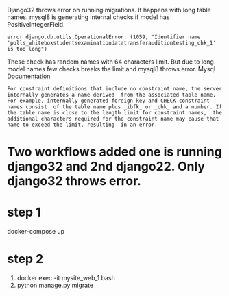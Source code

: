 Django32 throws error on running migrations. It happens with long table names. mysql8 is generating internal checks if model has PositiveIntegerField.

`error django.db.utils.OperationalError: (1059, "Identifier name 'polls_whiteboxstudentsexaminationdatatransferauditiontesting_chk_1' is too long")`

These check has random names with 64 characters limit. But due to long model names few checks breaks the limit and mysql8 throws error. Mysql [Documentation](https://dev.mysql.com/doc/refman/8.0/en/identifier-length.html)

`For constraint definitions that include no constraint name, the server internally generates a name derived 
from the associated table name. For example, internally generated foreign key and CHECK constraint names consist 
of the table name plus _ibfk_ or _chk_ and a number. If the table name is close to the length limit for constraint names, 
the additional characters required for the constraint name may cause that name to exceed the limit, resulting 
in an error.`


# Two workflows added one is running django32 and 2nd django22. Only django32 throws error.

# step 1
docker-compose up

# step 2
1. docker exec -it mysite_web_1  bash
2. python manage.py migrate



